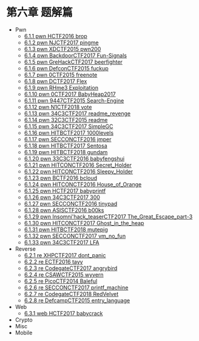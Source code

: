 # 第六章 题解篇

* Pwn
  * [6.1.1 pwn HCTF2016 brop](6.1.1_pwn_hctf2016_brop.md)
  * [6.1.2 pwn NJCTF2017 pingme](6.1.2_pwn_njctf2017_pingme.md)
  * [6.1.3 pwn XDCTF2015 pwn200](6.1.3_pwn_xdctf2015_pwn200.md)
  * [6.1.4 pwn BackdoorCTF2017 Fun-Signals](6.1.4_pwn_backdoorctf2017_fun_signals.md)
  * [6.1.5 pwn GreHackCTF2017 beerfighter](6.1.5_pwn_grehackctf2017_beerfighter.md)
  * [6.1.6 pwn DefconCTF2015 fuckup](6.1.6_pwn_defconctf2015_fuckup.md)
  * [6.1.7 pwn 0CTF2015 freenote](6.1.7_pwn_0ctf2015_freenote.md)
  * [6.1.8 pwn DCTF2017 Flex](6.1.8_pwn_dctf2017_flex.md)
  * [6.1.9 pwn RHme3 Exploitation](6.1.9_pwn_rhme3_exploitation.md)
  * [6.1.10 pwn 0CTF2017 BabyHeap2017](6.1.10_pwn_0ctf2017_babyheap2017.md)
  * [6.1.11 pwn 9447CTF2015 Search-Engine](6.1.11_pwn_9447ctf2015_search_engine.md)
  * [6.1.12 pwn N1CTF2018 vote](6.1.12_pwn_n1ctf2018_vote.md)
  * [6.1.13 pwn 34C3CTF2017 readme_revenge](6.1.13_pwn_34c3ctf2017_readme_revenge.md)
  * [6.1.14 pwn 32C3CTF2015 readme](6.1.14_pwn_32c3ctf2015_readme.md)
  * [6.1.15 pwn 34C3CTF2017 SimpleGC](6.1.15_pwn_34c3ctf2017_simplegc.md)
  * [6.1.16 pwn HITBCTF2017 1000levels](6.1.16_pwn_hitbctf2017_1000levels.md)
  * [6.1.17 pwn SECCONCTF2016 jmper](6.1.17_pwn_secconctf2016_jmper.md)
  * [6.1.18 pwn HITBCTF2017 Sentosa](6.1.18_pwn_hitbctf2017_sentosa.md)
  * [6.1.19 pwn HITBCTF2018 gundam](6.1.19_pwn_hitbctf2018_gundam.md)
  * [6.1.20 pwn 33C3CTF2016 babyfengshui](6.1.20_pwn_33c3ctf2016_babyfengshui.md)
  * [6.1.21 pwn HITCONCTF2016 Secret_Holder](6.1.21_pwn_hitconctf2016_secret_holder.md)
  * [6.1.22 pwn HITCONCTF2016 Sleepy_Holder](6.1.22_pwn_hitconctf2016_sleepy_holder.md)
  * [6.1.23 pwn BCTF2016 bcloud](6.1.23_pwn_bctf2016_bcloud.md)
  * [6.1.24 pwn HITCONCTF2016 House_of_Orange](doc/6.1.24_hitconctf2016_house_of_orange.md)
  * [6.1.25 pwn HCTF2017 babyprintf](6.1.25_pwn_hctf2017_babyprintf.md)
  * [6.1.26 pwn 34C3CTF2017 300](6.1.26_pwn_34c3ctf2017_300.md)
  * [6.1.27 pwn SECCONCTF2016 tinypad](6.1.27_pwn_secconctf2016_tinypad.md)
  * [6.1.28 pwn ASISCTF2016 b00ks](6.1.28_pwn_asisctf2016_b00ks.md)
  * [6.1.29 pwn Insomni'hack_teaserCTF2017 The_Great_Escape_part-3](6.1.29_pwn_insomnictf2017_the_great_escape3.md)
  * [6.1.30 pwn HITCONCTF2017 Ghost_in_the_heap](6.1.30_pwn_hitconctf2017_ghost_in_the_heap.md)
  * [6.1.31 pwn HITBCTF2018 mutepig](6.1.31_pwn_hitbctf2018_mutepig.md)
  * [6.1.32 pwn SECCONCTF2017 vm_no_fun](6.1.32_pwn_secconctf2017_vm_no_fun.md)
  * [6.1.33 pwn 34C3CTF2017 LFA](6.1.33_pwn_34c3ctf2017_lfa.md)
* Reverse
  * [6.2.1 re XHPCTF2017 dont_panic](6.2.1_re_xhpctf2017_dont_panic.md)
  * [6.2.2 re ECTF2016 tayy](6.2.2_re_ectf2016_tayy.md)
  * [6.2.3 re CodegateCTF2017 angrybird](6.2.3_re_codegatectf2017_angrybird.md)
  * [6.2.4 re CSAWCTF2015 wyvern](6.2.4_re_csawctf2015_wyvern.md)
  * [6.2.5 re PicoCTF2014 Baleful](6.2.5_re_picoctf2014_baleful.md)
  * [6.2.6 re SECCONCTF2017 printf_machine](6.2.6_re_secconctf2017_printf_machine.md)
  * [6.2.7 re CodegateCTF2018 RedVelvet](6.2.7_re_codegatectf2018_redvelvet.md)
  * [6.2.8 re DefcampCTF2015 entry_language](6.2.8_re_defcampctf2015_entry_language.md)
* Web
  * [6.3.1 web HCTF2017 babycrack](6.3.1_web_hctf2017_babycrack.md)
* Crypto
* Misc
* Mobile
